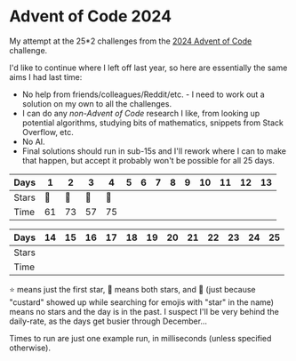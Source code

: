 # Advent of Code 2024

My attempt at the 25*2 challenges from the [2024 Advent of
Code](https://adventofcode.com/2024) challenge.

I'd like to continue where I left off last year, so here are essentially the same
aims I had last time:

* No help from friends/colleagues/Reddit/etc. - I need to work out a solution on
  my own to all the challenges.
* I can do any _non-Advent of Code_ research I like, from looking up potential
  algorithms, studying bits of mathematics, snippets from Stack Overflow, etc.
* No AI.
* Final solutions should run in sub-15s and I'll rework where I can to make that
  happen, but accept it probably won't be possible for all 25 days.

| Days | 1 | 2 | 3 | 4 | 5 | 6 | 7 | 8 | 9 | 10 | 11 | 12 | 13 |
|-|-|-|-|-|-|-|-|-|-|-|-|-|-|
| Stars | :star2: | :star2: | :star2: | :star2: |  |  |  |  |  |  |  |  |  |
| Time | 61 | 73 | 57 | 75 |  |  |  |  |  |  |  |  |  |

| Days | 14 | 15 | 16 | 17 | 18 | 19 | 20 | 21 | 22 | 23 | 24 | 25 |
|-|-|-|-|-|-|-|-|-|-|-|-|-|
| Stars |  |  |  |  |  |  |  |  |  |  |  |  |
| Time |  |  |  |  |  |  |  |  |  |  |  |  |

:star: means just the first star, :star2: means both stars, and :custard: (just
because "custard" showed up while searching for emojis with "star" in the name)
means no stars and the day is in the past. I suspect I'll be very behind the
daily-rate, as the days get busier through December...

Times to run are just one example run, in milliseconds (unless specified
otherwise).